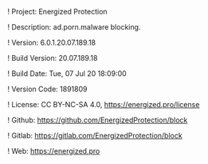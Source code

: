 ! Project: Energized Protection

! Description: ad.porn.malware blocking.

! Version: 6.0.1.20.07.189.18

! Build Version: 20.07.189.18

! Build Date: Tue, 07 Jul 20 18:09:00

! Version Code: 1891809

! License: CC BY-NC-SA 4.0, https://energized.pro/license

! Github: https://github.com/EnergizedProtection/block

! Gitlab: https://gitlab.com/EnergizedProtection/block


! Web: https://energized.pro
